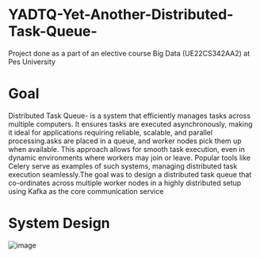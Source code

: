 # YADTQ-Yet-Another-Distributed-Task-Queue-
Project done as a part of an elective course Big Data (UE22CS342AA2) at Pes University
# Goal 
Distributed Task Queue-  is a system that efficiently manages tasks across multiple computers. It ensures tasks are executed asynchronously, making it ideal for applications requiring reliable, scalable, and parallel processing.asks are placed in a queue, and worker nodes pick them up when available. This approach allows for smooth task execution, even in dynamic environments where workers may join or leave. Popular tools like Celery serve as examples of such systems, managing distributed task execution seamlessly.The goal was to design a distributed task queue that co-ordinates across multiple worker nodes in a highly distributed setup using Kafka as the core communication service

# System Design 


![image](https://github.com/user-attachments/assets/850f8303-93a5-4f5e-9741-ea52bc33c806)




